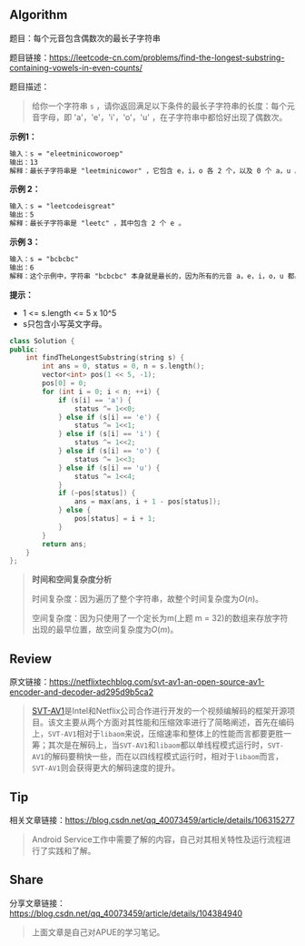 ## Algorithm

题目：每个元音包含偶数次的最长子字符串

题目链接：<https://leetcode-cn.com/problems/find-the-longest-substring-containing-vowels-in-even-counts/>

题目描述：

>  给你一个字符串 `s` ，请你返回满足以下条件的最长子字符串的长度：每个元音字母，即 'a'，'e'，'i'，'o'，'u' ，在子字符串中都恰好出现了偶数次。 

**示例1：**

```tex
输入：s = "eleetminicoworoep"
输出：13
解释：最长子字符串是 "leetminicowor" ，它包含 e，i，o 各 2 个，以及 0 个 a，u 。
```

**示例 2：**

```tex
输入：s = "leetcodeisgreat"
输出：5
解释：最长子字符串是 "leetc" ，其中包含 2 个 e 。
```

**示例 3：**

```tex
输入：s = "bcbcbc"
输出：6
解释：这个示例中，字符串 "bcbcbc" 本身就是最长的，因为所有的元音 a，e，i，o，u 都出现了 0 次。
```

**提示：**

- 1 <= s.length <= 5 x 10^5
- s只包含小写英文字母。

```c++
class Solution {
public:
    int findTheLongestSubstring(string s) {
        int ans = 0, status = 0, n = s.length();
        vector<int> pos(1 << 5, -1);
        pos[0] = 0;
        for (int i = 0; i < n; ++i) {
            if (s[i] == 'a') {
                status ^= 1<<0;
            } else if (s[i] == 'e') {
                status ^= 1<<1;
            } else if (s[i] == 'i') {
                status ^= 1<<2;
            } else if (s[i] == 'o') {
                status ^= 1<<3;
            } else if (s[i] == 'u') {
                status ^= 1<<4;
            }
            if (~pos[status]) {
                ans = max(ans, i + 1 - pos[status]);
            } else {
                pos[status] = i + 1;
            }
        }
        return ans;
    }
};
```

> **时间和空间复杂度分析**
>
> 时间复杂度：因为遍历了整个字符串，故整个时间复杂度为$O(n)$。
>
> 空间复杂度：因为只使用了一个定长为m(上题 m = 32)的数组来存放字符出现的最早位置，故空间复杂度为$O(m)$。

## Review

原文链接：<https://netflixtechblog.com/svt-av1-an-open-source-av1-encoder-and-decoder-ad295d9b5ca2>

> [SVT-AV1](https://github.com/OpenVisualCloud/SVT-AV1/)是Intel和Netflix公司合作进行开发的一个视频编解码的框架开源项目。该文主要从两个方面对其性能和压缩效率进行了简略阐述，首先在编码上，`SVT-AV1`相对于`libaom`来说，压缩速率和整体上的性能而言都要更胜一筹；其次是在解码上，当`SVT-AV1`和`libaom`都以单线程模式运行时，`SVT-AV1`的解码要稍快一些，而在以四线程模式运行时，相对于`libaom`而言，`SVT-AV1`则会获得更大的解码速度的提升。

## Tip

相关文章链接：<https://blog.csdn.net/qq_40073459/article/details/106315277>

> Android Service工作中需要了解的内容，自己对其相关特性及运行流程进行了实践和了解。

## Share

分享文章链接：<https://blog.csdn.net/qq_40073459/article/details/104384940>

> 上面文章是自己对APUE的学习笔记。